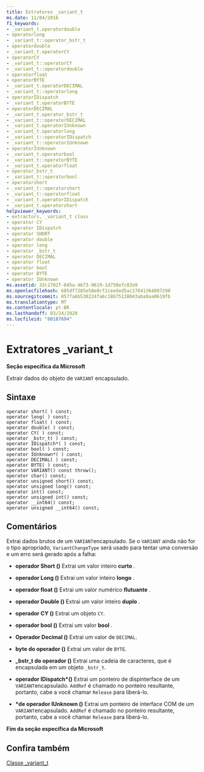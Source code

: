 ```yaml
---
title: Extratores _variant_t
ms.date: 11/04/2016
f1_keywords:
- _variant_t.operatordouble
- operatorlong
- _variant_t::operator_bstr_t
- operatordouble
- _variant_t.operatorCY
- operatorCY
- _variant_t::operatorCY
- _variant_t::operatordouble
- operatorfloat
- operatorBYTE
- _variant_t.operatorDECIMAL
- _variant_t::operatorlong
- operatorIDispatch
- _variant_t.operatorBYTE
- operatorDECIMAL
- _variant_t.operator_bstr_t
- _variant_t::operatorDECIMAL
- _variant_t.operatorIUnknown
- _variant_t.operatorlong
- _variant_t::operatorIDispatch
- _variant_t::operatorIUnknown
- operatorIUnknown
- _variant_t.operatorbool
- _variant_t::operatorBYTE
- _variant_t.operatorfloat
- operator_bstr_t
- _variant_t::operatorbool
- operatorshort
- _variant_t::operatorshort
- _variant_t::operatorfloat
- _variant_t.operatorIDispatch
- _variant_t.operatorshort
helpviewer_keywords:
- extractors, _variant_t class
- operator CY
- operator IDispatch
- operator SHORT
- operator double
- operator long
- operator _bstr_t
- operator DECIMAL
- operator float
- operator bool
- operator BYTE
- operator IUnknown
ms.assetid: 33c1782f-045a-4673-9619-1d750efc83a9
ms.openlocfilehash: 685df7285e58e0cf2ceeded5ac27641364897298
ms.sourcegitcommit: 857fa6b530224fa6c18675138043aba9aa0619fb
ms.translationtype: MT
ms.contentlocale: pt-BR
ms.lasthandoff: 03/24/2020
ms.locfileid: "80187694"
---
```

# <a name="_variant_t-extractors"></a>Extratores _variant_t

**Seção específica da Microsoft**

Extrair dados do objeto de `VARIANT` encapsulado.

## <a name="syntax"></a>Sintaxe

```
operator short( ) const;
operator long( ) const;
operator float( ) const;
operator double( ) const;
operator CY( ) const;
operator _bstr_t( ) const;
operator IDispatch*( ) const;
operator bool( ) const;
operator IUnknown*( ) const;
operator DECIMAL( ) const;
operator BYTE( ) const;
operator VARIANT() const throw();
operator char() const;
operator unsigned short() const;
operator unsigned long() const;
operator int() const;
operator unsigned int() const;
operator __int64() const;
operator unsigned __int64() const;
```

## <a name="remarks"></a>Comentários

Extrai dados brutos de um `VARIANT`encapsulado. Se o `VARIANT` ainda não for o tipo apropriado, `VariantChangeType` será usado para tentar uma conversão e um erro será gerado após a falha:

- **operador Short ()** Extrai um valor inteiro **curto** .

- **operador Long ()** Extrai um valor inteiro **longo** .

- **operador float ()** Extrai um valor numérico **flutuante** .

- **operador Double ()** Extrai um valor inteiro **duplo** .

- **operador CY ()** Extrai um objeto `CY`.

- **operador bool ()** Extrai um valor **bool** .

- **Operador Decimal ()** Extrai um valor de `DECIMAL`.

- **byte do operador ()** Extrai um valor de `BYTE`.

- **_bstr_t do operador ()** Extrai uma cadeia de caracteres, que é encapsulada em um objeto `_bstr_t`.

- **operador IDispatch\*()** Extrai um ponteiro de dispinterface de um `VARIANT`encapsulado. `AddRef` é chamado no ponteiro resultante, portanto, cabe a você chamar `Release` para liberá-lo.

- **\*de operador IUnknown ()** Extrai um ponteiro de interface COM de um `VARIANT`encapsulado. `AddRef` é chamado no ponteiro resultante, portanto, cabe a você chamar `Release` para liberá-lo.

**Fim da seção específica da Microsoft**

## <a name="see-also"></a>Confira também

[Classe _variant_t](../cpp/variant-t-class.md)
